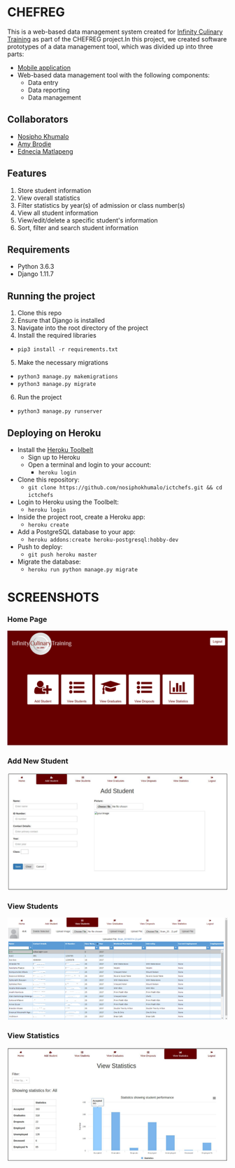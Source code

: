 # CHEFREG

This is a web-based data management system created for [Infinity Culinary Training](www.ictchefs.org/) as part of the CHEFREG project.In this project, we created software prototypes of a data management tool, which was divided up into three parts:
- [Mobile application](https://github.com/sewagodimo/ChefSchoolAndroidApp)
- Web-based data management tool with the following components:
    - Data entry
    - Data reporting
    - Data management

## Collaborators
- [Nosipho Khumalo](https://github.com/nosiphokhumalo/)
- [Amy Brodie](https://github.com/AmyLBrodie)
- [Ednecia Matlapeng](https://github.com/sewagodimo)


## Features
 1. Store student information
 2. View overall statistics
 3. Filter statistics by year(s) of admission or class number(s)
 4. View all student information
 5. View/edit/delete a specific student's information
 6. Sort, filter and search student information

## Requirements

- Python 3.6.3
- Django 1.11.7

## Running the project
1. Clone this repo
2. Ensure that Django is installed
3. Navigate into the root directory of the project
4. Install the required libraries
  - ```pip3 install -r requirements.txt```
5. Make the necessary migrations
  - ```python3 manage.py makemigrations```
  - ```python3 manage.py migrate```
6. Run the project
  - ```python3 manage.py runserver```

## Deploying on Heroku
- Install the [Heroku Toolbelt](https://devcenter.heroku.com/articles/heroku-cli)
  - Sign up to Heroku
  - Open a terminal and login to your account:
    - ```heroku login```
- Clone this repository:
  - ```git clone https://github.com/nosiphokhumalo/ictchefs.git && cd ictchefs```
- Login to Heroku using the Toolbelt:
  - ```heroku login```
- Inside the project root, create a Heroku app:
  - ```heroku create```
- Add a PostgreSQL database to your app:
  - ```heroku addons:create heroku-postgresql:hobby-dev```
- Push to deploy:
  - ```git push heroku master```
- Migrate the database:
  - ```heroku run python manage.py migrate```


# SCREENSHOTS

### Home Page
![](static/img/menu.png "Home Page")

### Add New Student
![](static/img/add.png "Add New Student")

### View Students
![](static/img/view.png "View Students")

### View Statistics
![](static/img/statistics.png "View Statistics")
